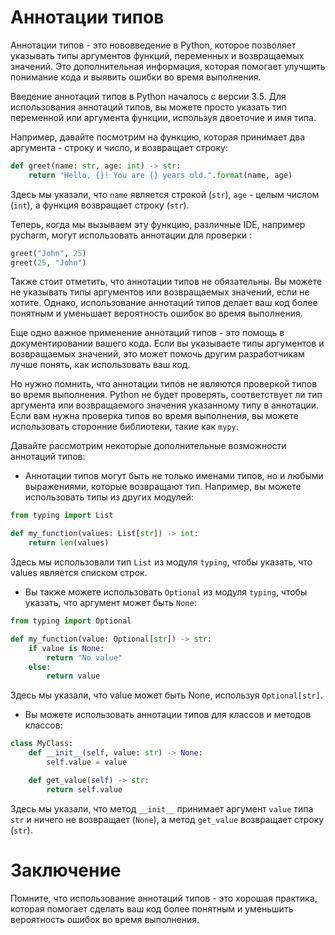 # Аннотации типов

Аннотации типов - это нововведение в Python, которое позволяет указывать типы аргументов функций, переменных и возвращаемых значений. Это дополнительная информация, которая помогает улучшить понимание кода и выявить ошибки во время выполнения.

Введение аннотаций типов в Python началось с версии 3.5. Для использования аннотаций типов, вы можете просто указать тип переменной или аргумента функции, используя двоеточие и имя типа.

Например, давайте посмотрим на функцию, которая принимает два аргумента - строку и число, и возвращает строку:

```python
def greet(name: str, age: int) -> str:
    return "Hello, {}! You are {} years old.".format(name, age)
```

Здесь мы указали, что `name` является строкой (`str`), `age` - целым числом (`int`), а функция возвращает строку (`str`).

Теперь, когда мы вызываем эту функцию, различные IDE, например pycharm, могут использовать аннотации для проверки :

```python
greet("John", 25)
greet(25, "John") 
```

Также стоит отметить, что аннотации типов не обязательны. Вы можете не указывать типы аргументов или возвращаемых значений, если не хотите. Однако, использование аннотаций типов делает ваш код более понятным и уменьшает вероятность ошибок во время выполнения.

Еще одно важное применение аннотаций типов - это помощь в документировании вашего кода. Если вы указываете типы аргументов и возвращаемых значений, это может помочь другим разработчикам лучше понять, как использовать ваш код.

Но нужно помнить, что аннотации типов не являются проверкой типов во время выполнения. Python не будет проверять, соответствует ли тип аргумента или возвращаемого значения указанному типу в аннотации. Если вам нужна проверка типов во время выполнения, вы можете использовать сторонние библиотеки, такие как `mypy`.

Давайте рассмотрим некоторые дополнительные возможности аннотаций типов:

- Аннотации типов могут быть не только именами типов, но и любыми выражениями, которые возвращают тип. Например, вы можете использовать типы из других модулей:

```python
from typing import List

def my_function(values: List[str]) -> int:
    return len(values)
```

Здесь мы использовали тип `List` из модуля `typing`, чтобы указать, что values является списком строк.

- Вы также можете использовать `Optional` из модуля `typing`, чтобы указать, что аргумент может быть `None`:

```python
from typing import Optional

def my_function(value: Optional[str]) -> str:
    if value is None:
        return "No value"
    else:
        return value
```

Здесь мы указали, что value может быть None, используя `Optional[str]`.

- Вы можете использовать аннотации типов для классов и методов классов:

```python
class MyClass:
    def __init__(self, value: str) -> None:
        self.value = value

    def get_value(self) -> str:
        return self.value
```

Здесь мы указали, что метод `__init__` принимает аргумент `value` типа `str` и ничего не возвращает (`None`), а метод `get_value` возвращает строку (`str`).

# Заключение

Помните, что использование аннотаций типов - это хорошая практика, которая помогает сделать ваш код более понятным и уменьшить вероятность ошибок во время выполнения.